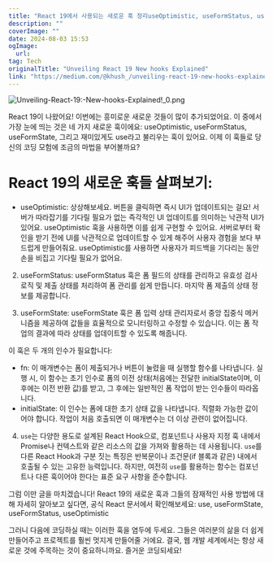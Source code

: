 ```yaml
---
title: "React 19에서 사용되는 새로운 훅 정리useOptimistic, useFormStatus, useFormState"
description: ""
coverImage: ""
date: 2024-08-03 15:53
ogImage: 
  url: 
tag: Tech
originalTitle: "Unveiling React 19 New hooks Explained"
link: "https://medium.com/@khush_/unveiling-react-19-new-hooks-explained-6d41ffb2cd1a"
---
```




![Unveiling-React-19:-New-hooks-Explained!_0.png](/assets/img/Unveiling-React-19:-New-hooks-Explained!_0.png)

React 19이 나왔어요! 이번에는 흥미로운 새로운 것들이 많이 추가되었어요. 이 중에서 가장 눈에 띄는 것은 네 가지 새로운 훅이에요: useOptimistic, useFormStatus, useFormState, 그리고 재미있게도 use라고 불리우는 훅이 있어요. 이제 이 훅들로 당신의 코딩 모험에 조금의 마법을 부어볼까요?

# React 19의 새로운 훅들 살펴보기:

- useOptimistic: 상상해보세요. 버튼을 클릭하면 즉시 UI가 업데이트되는 걸요! 서버가 따라잡기를 기다릴 필요가 없는 즉각적인 UI 업데이트를 의미하는 낙관적 UI가 있어요. useOptimistic 훅을 사용하면 이를 쉽게 구현할 수 있어요. 서버로부터 확인을 받기 전에 UI를 낙관적으로 업데이트할 수 있게 해주어 사용자 경험을 보다 부드럽게 만들어줘요. useOptimistic를 사용하면 사용자가 피드백을 기다리는 동안 손을 비집고 기다릴 필요가 없어요.

<div class="content-ad"></div>

2. useFormStatus: useFormStatus 훅은 폼 필드의 상태를 관리하고 유효성 검사 로직 및 제출 상태를 처리하여 폼 관리를 쉽게 만듭니다. 마지막 폼 제출의 상태 정보를 제공합니다.

3. useFormState: useFormState 훅은 폼 입력 상태 관리자로서 중앙 집중식 메커니즘을 제공하여 값들을 효율적으로 모니터링하고 수정할 수 있습니다. 이는 폼 작업의 결과에 따라 상태를 업데이트할 수 있도록 해줍니다.

이 훅은 두 개의 인수가 필요합니다:

- fn: 이 매개변수는 폼이 제출되거나 버튼이 눌렸을 때 실행할 함수를 나타냅니다. 실행 시, 이 함수는 초기 인수로 폼의 이전 상태(처음에는 전달한 initialState이며, 이후에는 이전 반환 값)를 받고, 그 후에는 일반적인 폼 작업이 받는 인수들이 따라옵니다.
- initialState: 이 인수는 폼에 대한 초기 상태 값을 나타냅니다. 직렬화 가능한 값이어야 합니다. 작업이 처음 호출되면 이 매개변수는 더 이상 관련이 없어집니다.

<div class="content-ad"></div>

4. `use`는 다양한 용도로 설계된 React Hook으로, 컴포넌트나 사용자 지정 훅 내에서 Promise나 컨텍스트와 같은 리소스의 값을 가져와 활용하는 데 사용됩니다. `use`를 다른 React Hook과 구분 짓는 특징은 반복문이나 조건문(if 블록과 같은) 내에서 호출될 수 있는 고유한 능력입니다. 하지만, 여전히 `use`를 활용하는 함수는 컴포넌트나 다른 훅이어야 한다는 표준 요구 사항을 준수합니다.

그럼 이만 글을 마치겠습니다! React 19의 새로운 훅과 그들의 잠재적인 사용 방법에 대해 자세히 알아보고 싶다면, 공식 React 문서에서 확인해보세요:
use, useFormState, useFormStatus, useOptimistic

그러니 다음에 코딩하실 때는 이러한 훅을 염두에 두세요. 그들은 여러분의 삶을 더 쉽게 만들어주고 프로젝트를 훨씬 멋지게 만들어줄 거에요. 결국, 웹 개발 세계에서는 항상 새로운 것에 주목하는 것이 중요하니까요. 즐거운 코딩되세요!
